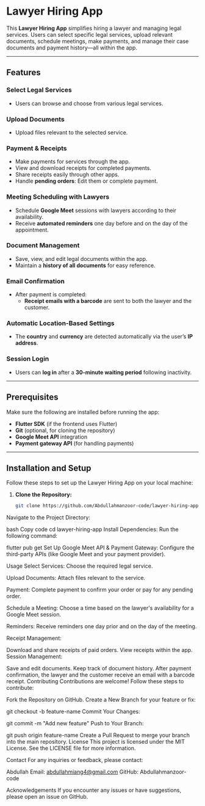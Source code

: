 # Lawyer Hiring App

This **Lawyer Hiring App** simplifies hiring a lawyer and managing legal services. Users can select specific legal services, upload relevant documents, schedule meetings, make payments, and manage their case documents and payment history—all within the app.

---

## Features

### **Select Legal Services**  
- Users can browse and choose from various legal services.

### **Upload Documents**  
- Upload files relevant to the selected service.

### **Payment & Receipts**  
- Make payments for services through the app.  
- View and download receipts for completed payments.  
- Share receipts easily through other apps.  
- Handle **pending orders**: Edit them or complete payment.  

### **Meeting Scheduling with Lawyers**  
- Schedule **Google Meet** sessions with lawyers according to their availability.  
- Receive **automated reminders** one day before and on the day of the appointment.  

### **Document Management**  
- Save, view, and edit legal documents within the app.  
- Maintain a **history of all documents** for easy reference.

### **Email Confirmation**  
- After payment is completed:
  - **Receipt emails with a barcode** are sent to both the lawyer and the customer.  

### **Automatic Location-Based Settings**  
- The **country** and **currency** are detected automatically via the user’s **IP address**.  

### **Session Login**  
- Users can **log in** after a **30-minute waiting period** following inactivity.  

---

## Prerequisites

Make sure the following are installed before running the app:

- **Flutter SDK** (if the frontend uses Flutter)  
- **Git** (optional, for cloning the repository)  
- **Google Meet API** integration  
- **Payment gateway API** (for handling payments)  

---

## Installation and Setup

Follow these steps to set up the Lawyer Hiring App on your local machine:

1. **Clone the Repository:**  
   ```bash
   git clone https://github.com/Abdullahmanzoor-code/lawyer-hiring-app.git
Navigate to the Project Directory:

bash
Copy code
cd lawyer-hiring-app
Install Dependencies:
Run the following command:

flutter pub get
Set Up Google Meet API & Payment Gateway:
Configure the third-party APIs (like Google Meet and your payment provider).

Usage
Select Services:
Choose the required legal service.

Upload Documents:
Attach files relevant to the service.

Payment:
Complete payment to confirm your order or pay for any pending order.

Schedule a Meeting:
Choose a time based on the lawyer's availability for a Google Meet session.

Reminders:
Receive reminders one day prior and on the day of the meeting.

Receipt Management:

Download and share receipts of paid orders.
View receipts within the app.
Session Management:

Save and edit documents.
Keep track of document history.
After payment confirmation, the lawyer and the customer receive an email with a barcode receipt.
Contributing
Contributions are welcome! Follow these steps to contribute:

Fork the Repository on GitHub.
Create a New Branch for your feature or fix:

git checkout -b feature-name
Commit Your Changes:

git commit -m "Add new feature"
Push to Your Branch:

git push origin feature-name
Create a Pull Request to merge your branch into the main repository.
License
This project is licensed under the MIT License. See the LICENSE file for more information.

Contact
For any inquiries or feedback, please contact:

Abdullah
Email: abdullahmiang4@gmail.com
GitHub: Abdullahmanzoor-code

Acknowledgements
If you encounter any issues or have suggestions, please open an issue on GitHub.



